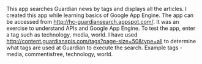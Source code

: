 This app searches Guardian news by tags and displays all the articles. I created this app while learning basics of Google App Engine. The app can be accessed from http://hc-guardiansearch.appspot.com/. 
It was an exercise to understand APIs and Google App Engine.
To test the app, enter a tag such as technology, media, world. I have used http://content.guardianapis.com/tags?page-size=50&type=all to determine what tags are used at Guardian to execute the search. Example tags - media, commentisfree, technology, world. 


